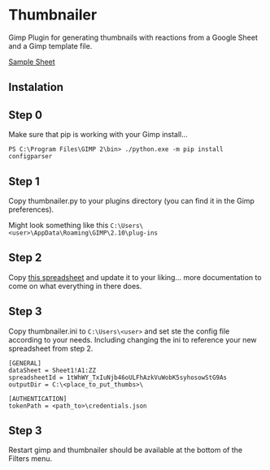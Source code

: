 # Thumbnailer

Gimp Plugin for generating thumbnails with reactions from a Google Sheet and a Gimp template file.

[Sample Sheet](https://docs.google.com/spreadsheets/d/1tWhWY_TxIuNjb46oULFhAzkVuWobK5syhosowStG9As)

## Instalation

Step 0
---
Make sure that pip is working with your Gimp install...

`PS C:\Program Files\GIMP 2\bin> ./python.exe -m pip install configparser`

Step 1
---
Copy thumbnailer.py to your plugins directory (you can find it in the Gimp preferences).

Might look something like this
`C:\Users\<user>\AppData\Roaming\GIMP\2.10\plug-ins`

Step 2
---
Copy [this spreadsheet](https://docs.google.com/spreadsheets/d/1tWhWY_TxIuNjb46oULFhAzkVuWobK5syhosowStG9As) and update it to your liking... more documentation to come on what everything in there does.

Step 3
---
Copy thumbnailer.ini to `C:\Users\<user>` and set ste the config file according to your needs.
Including changing the ini to reference your new spreadsheet from step 2.

```
[GENERAL]
dataSheet = Sheet1!A1:ZZ
spreadsheetId = 1tWhWY_TxIuNjb46oULFhAzkVuWobK5syhosowStG9As
outputDir = C:\<place_to_put_thumbs>\

[AUTHENTICATION]
tokenPath = <path_to>\credentials.json
```

Step 3
---
Restart gimp and thumbnailer should be available at the bottom of the Filters menu.

